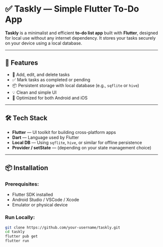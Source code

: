 # ✅ Taskly — Simple Flutter To-Do App

**Taskly** is a minimalist and efficient **to-do list app** built with **Flutter**, designed for local use without any internet dependency. It stores your tasks securely on your device using a local database.

---

## 🧾 Features

- 📝 Add, edit, and delete tasks
- ✅ Mark tasks as completed or pending
- 📦 Persistent storage with local database (e.g., `sqflite` or `hive`)
- 💡 Clean and simple UI
- 📱 Optimized for both Android and iOS

---

## 🛠️ Tech Stack

- **Flutter** — UI toolkit for building cross-platform apps
- **Dart** — Language used by Flutter
- **Local DB** — Using `sqflite`, `hive`, or similar for offline persistence
- **Provider / setState** — (depending on your state management choice)

---

## 📦 Installation

### Prerequisites:
- Flutter SDK installed
- Android Studio / VSCode / Xcode
- Emulator or physical device

### Run Locally:

```bash
git clone https://github.com/your-username/taskly.git
cd taskly
flutter pub get
flutter run
